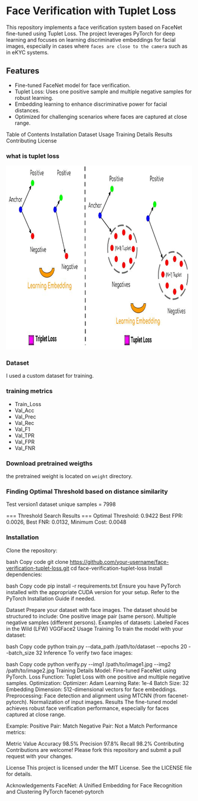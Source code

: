 # Face Verification with Tuplet Loss

This repository implements a face verification system based on FaceNet fine-tuned using Tuplet Loss. 
The project leverages PyTorch for deep learning and focuses on learning discriminative embeddings for facial images, especially in cases where `faces are close to the camera` such as in eKYC systems.

## Features
- Fine-tuned FaceNet model for face verification.
- Tuplet Loss: Uses one positive sample and multiple negative samples for robust learning.
- Embedding learning to enhance discriminative power for facial distances.
- Optimized for challenging scenarios where faces are captured at close range.

Table of Contents
Installation
Dataset
Usage
Training Details
Results
Contributing
License

### what is tuplet loss

<img src="docs/images/tuplet_loss.jpg" alt="Triplet_loss Versue Tuplet_loss" height="498"/>


### Dataset
I used a custom dataset for training.

### training metrics
- Train_Loss
- Val_Acc
- Val_Prec
- Val_Rec
- Val_F1
- Val_TPR
- Val_FPR
- Val_FNR

### Download pretrained weigths
the pretrained weight is located on `weight` directory.

### Finding Optimal Threshold based on distance similarity
Test version1 dataset unique samples = 7998

=== Threshold Search Results ===
Optimal Threshold: 0.9422
Best FPR: 0.0026, Best FNR: 0.0132, Minimum Cost: 0.0048


### Installation
Clone the repository:

bash
Copy code
git clone https://github.com/your-username/face-verification-tuplet-loss.git
cd face-verification-tuplet-loss
Install dependencies:

bash
Copy code
pip install -r requirements.txt
Ensure you have PyTorch installed with the appropriate CUDA version for your setup. Refer to the PyTorch Installation Guide if needed.

Dataset
Prepare your dataset with face images. The dataset should be structured to include:
One positive image pair (same person).
Multiple negative samples (different persons).
Examples of datasets:
Labeled Faces in the Wild (LFW)
VGGFace2
Usage
Training
To train the model with your dataset:

bash
Copy code
python train.py --data_path /path/to/dataset --epochs 20 --batch_size 32
Inference
To verify two face images:

bash
Copy code
python verify.py --img1 /path/to/image1.jpg --img2 /path/to/image2.jpg
Training Details
Model: Fine-tuned FaceNet using PyTorch.
Loss Function: Tuplet Loss with one positive and multiple negative samples.
Optimization:
Optimizer: Adam
Learning Rate: 1e-4
Batch Size: 32
Embedding Dimension: 512-dimensional vectors for face embeddings.
Preprocessing:
Face detection and alignment using MTCNN (from facenet-pytorch).
Normalization of input images.
Results
The fine-tuned model achieves robust face verification performance, especially for faces captured at close range.

Example:
Positive Pair: Match
Negative Pair: Not a Match
Performance metrics:

Metric	Value
Accuracy	98.5%
Precision	97.8%
Recall	98.2%
Contributing
Contributions are welcome! Please fork this repository and submit a pull request with your changes.

License
This project is licensed under the MIT License. See the LICENSE file for details.

Acknowledgements
FaceNet: A Unified Embedding for Face Recognition and Clustering
PyTorch
facenet-pytorch